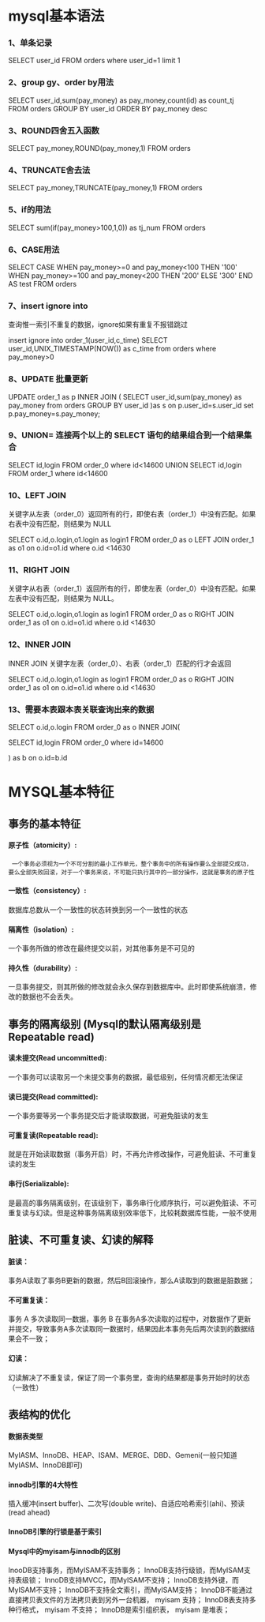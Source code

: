 # mysql基本语法
### 1、单条记录

SELECT user_id FROM orders where user_id=1 limit 1

### 2、group gy、order by用法

SELECT user_id,sum(pay_money) as pay_money,count(id) as count_tj  
FROM orders GROUP BY user_id ORDER BY pay_money desc

### 3、ROUND四舍五入函数

SELECT pay_money,ROUND(pay_money,1)  FROM orders


### 4、TRUNCATE舍去法

SELECT pay_money,TRUNCATE(pay_money,1)  FROM orders


### 5、if的用法

SELECT sum(if(pay_money>100,1,0)) as tj_num FROM orders


### 6、CASE用法


SELECT
CASE
WHEN pay_money>=0 and pay_money<100 THEN
    '100'
WHEN pay_money>=100 and pay_money<200 THEN
    '200'
ELSE
    '300'
END AS test 
FROM
    orders
    

### 7、insert ignore into
查询惟一索引不重复的数据，ignore如果有重复不报错跳过

insert ignore into order_1(user_id,c_time)
SELECT user_id,UNIX_TIMESTAMP(NOW()) as c_time 
from orders where pay_money>0



### 8、UPDATE 批量更新

UPDATE order_1 as p
  INNER JOIN
  (
    SELECT user_id,sum(pay_money) as pay_money from orders GROUP BY user_id
  )as s on  p.user_id=s.user_id
  set p.pay_money=s.pay_money;


### 9、UNION= 连接两个以上的 SELECT 语句的结果组合到一个结果集合

SELECT id,login FROM order_0 where id<14600
UNION
SELECT id,login FROM order_1  where id<14600


### 10、LEFT JOIN

关键字从左表（order_0）返回所有的行，即使右表（order_1）中没有匹配。如果右表中没有匹配，则结果为 NULL

SELECT o.id,o.login,o1.login as login1 FROM order_0 as o 
LEFT JOIN order_1  as o1 on o.id=o1.id where o.id <14630

### 11、RIGHT JOIN

关键字从右表（order_1）返回所有的行，即使左表（order_0）中没有匹配。如果左表中没有匹配，则结果为 NULL。

SELECT o.id,o.login,o1.login as login1 FROM order_0 as o 
RIGHT JOIN order_1  as o1 on o.id=o1.id where o.id <14630

### 12、INNER JOIN 

INNER JOIN 关键字左表（order_0）、右表（order_1）匹配的行才会返回

SELECT o.id,o.login,o1.login as login1 FROM order_0 as o 
RIGHT JOIN order_1  as o1 on o.id=o1.id where o.id <14630


### 13、需要本表跟本表关联查询出来的数据

SELECT o.id,o.login FROM order_0 as o
INNER JOIN(

   SELECT id,login FROM order_0  where id=14600
   
) as b on  o.id=b.id

# MYSQL基本特征

## 事务的基本特征
#### 原子性（atomicity）:
     一个事务必须视为一个不可分割的最小工作单元，整个事务中的所有操作要么全部提交成功，要么全部失败回滚，对于一个事务来说，不可能只执行其中的一部分操作，这就是事务的原子性
     
#### 一致性（consistency）:
数据库总数从一个一致性的状态转换到另一个一致性的状态

#### 隔离性（isolation）:
一个事务所做的修改在最终提交以前，对其他事务是不可见的

#### 持久性（durability）:
一旦事务提交，则其所做的修改就会永久保存到数据库中。此时即使系统崩溃，修改的数据也不会丢失。



## 事务的隔离级别 (Mysql的默认隔离级别是Repeatable read)
#### 读未提交(Read uncommitted):
一个事务可以读取另一个未提交事务的数据，最低级别，任何情况都无法保证

#### 读已提交(Read committed):
一个事务要等另一个事务提交后才能读取数据，可避免脏读的发生

#### 可重复读(Repeatable read):
就是在开始读取数据（事务开启）时，不再允许修改操作，可避免脏读、不可重复读的发生

#### 串行(Serializable):
是最高的事务隔离级别，在该级别下，事务串行化顺序执行，可以避免脏读、不可重复读与幻读。但是这种事务隔离级别效率低下，比较耗数据库性能，一般不使用


## 脏读、不可重复读、幻读的解释

#### 脏读：
事务A读取了事务B更新的数据，然后B回滚操作，那么A读取到的数据是脏数据；
#### 不可重复读：
事务 A 多次读取同一数据，事务 B 在事务A多次读取的过程中，对数据作了更新并提交，导致事务A多次读取同一数据时，结果因此本事务先后两次读到的数据结果会不一致；
#### 幻读：
幻读解决了不重复读，保证了同一个事务里，查询的结果都是事务开始时的状态（一致性）


## 表结构的优化

#### 数据表类型
MyIASM、InnoDB、HEAP、ISAM、MERGE、DBD、Gemeni(一般只知道MyIASM、InnoDB即可)

#### innodb引擎的4大特性
插入缓冲(insert buffer)、二次写(double write)、自适应哈希索引(ahi)、预读(read ahead)


#### InnoDB引擎的行锁是基于索引

#### Mysql中的myisam与innodb的区别
InooDB支持事务，而MyISAM不支持事务；
InnoDB支持行级锁，而MyISAM支持表级锁；
InnoDB支持MVCC，而MyISAM不支持；
InnoDB支持外键，而MyISAM不支持；
InnoDB不支持全文索引，而MyISAM支持；
InnoDB不能通过直接拷贝表文件的方法拷贝表到另外一台机器， myisam 支持；
InnoDB表支持多种行格式， myisam 不支持；
InnoDB是索引组织表， myisam 是堆表；
